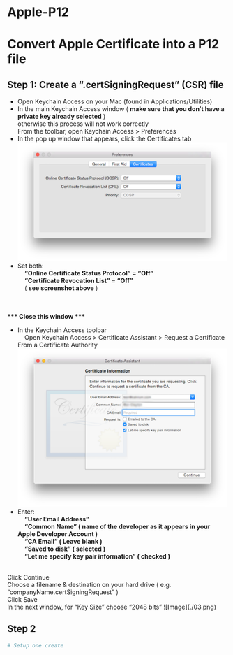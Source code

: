 # Apple-P12

# Convert Apple Certificate into a P12 file

## Step 1: Create a “.certSigningRequest” (CSR) file
* Open Keychain Access on your Mac (found in Applications/Utilities)
* In the main Keychain Access window ( <b>make sure that you don’t have a private key already selected</b> ) 
<br>otherwise this process will not work correctly
<br>From the toolbar, open Keychain Access > Preferences
* In the pop up window that appears, click the Certificates tab
![Image](./01.png)
* Set both: 
<br>&nbsp;&nbsp;&nbsp;&nbsp;<b>“Online Certificate Status Protocol” = “Off”</b>
<br>&nbsp;&nbsp;&nbsp;&nbsp;<b>“Certificate Revocation List” = “Off”</b>
<br>&nbsp;&nbsp;&nbsp;&nbsp;( <b>see screenshot above</b> )
<br>
<br>
<b>*** Close this window ***</b>

* In the Keychain Access toolbar
<br>&nbsp;&nbsp;&nbsp;&nbsp;Open Keychain Access > Certificate Assistant > Request a Certificate From a Certificate Authority
![Image](./02.png)
* Enter:
<br>&nbsp;&nbsp;&nbsp;&nbsp;<b>“User Email Address”</b>
<br>&nbsp;&nbsp;&nbsp;&nbsp;<b>“Common Name” ( name of the developer as it appears in your Apple Developer Account )</b>
<br>&nbsp;&nbsp;&nbsp;&nbsp;<b>“CA Email” ( Leave blank )</b>
<br>&nbsp;&nbsp;&nbsp;&nbsp;<b>“Saved to disk” ( selected )</b>
<br>&nbsp;&nbsp;&nbsp;&nbsp;<b>“Let me specify key pair information” ( checked )</b>
<br>
Click Continue
<br>
Choose a filename & destination on your hard drive ( e.g. “companyName.certSigningRequest” ) 
<br>
Click Save
<br>
In the next window, for “Key Size” choose “2048 bits”
![Image](./03.png)

## Step 2

```bash
# Setup one create 
